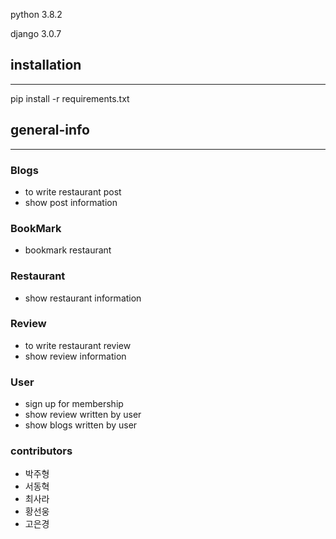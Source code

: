 python 3.8.2

django 3.0.7


## installation

---

pip install -r requirements.txt



## general-info

---

### Blogs

- to write restaurant post
- show post information

### BookMark

- bookmark restaurant

### Restaurant

- show restaurant information

### Review

- to write restaurant review
- show review information

### User

- sign up for membership
- show review written by user
- show blogs written by user

### contributors

- 박주형
- 서동혁
- 최사라
- 황선웅
- 고은경
